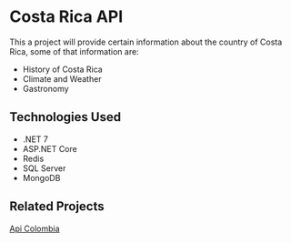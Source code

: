 # Costa Rica API

This a project will provide certain information about the country of Costa Rica, some of that information are:

  - History of Costa Rica
  - Climate and Weather
  - Gastronomy


## Technologies Used

- .NET 7
- ASP.NET Core
- Redis
- SQL Server
- MongoDB

## Related Projects

[Api Colombia](https://github.com/Mteheran/api-colombia)

